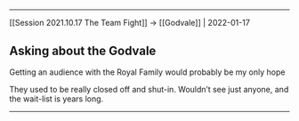 #

---

[[Session 2021.10.17 The Team Fight]] -> [[Godvale]] | 2022-01-17
## Asking about the Godvale

Getting an audience with the Royal Family would probably be my only hope

They used to be really closed off and shut-in. Wouldn’t see just anyone, and the wait-list is years long.

---
